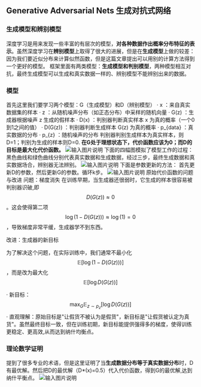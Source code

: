 ## Generative Adversarial Nets 生成对抗式网络
###  生成模型和辨别模型
深度学习是用来发现一些丰富的有层次的模型，**对各种数据作出概率分布特征的表示**。虽然深度学习在**辨别模型**上取得了很大的进展，但是在**生成模型**上做的较差：因为我们要近似分布来计算似然函数，但是这篇文章提出可以用别的计算方法得到一个更好的模型。
框架里面有两类模型：**生成模型和判别模型**，两种模型相互对抗，最终生成模型可以生成和真实数据一样的、辨别模型不能辨别出来的数据。
### 模型
首先这里我们要学习两个模型：G（生成模型）和D（辨别模型）
·  x ：来自真实数据集的样本
·  z ：从随机噪声分布（如正态分布）中采样的随机向量
·  G(z) ：生成器根据噪声  z  生成的假样本
·  D(x) ：判别器判断真实样本  x  为真的概率（一个0到1之间的值）
·  D(G(z)) ：判别器判断生成样本  G(z)  为真的概率
·  p_{data} ：真实数据的分布
·  p_{z} ：随机噪声的分布
判别器判别生成样本为真实样本，则D=1；判别为生成的样本则D=0.
**在G处于理想状态下，代价函数应该为0；而D的目标是最大化代价函数。**
![输入图片说明](https://github.com/Lily-923/stackedit-app-data/blob/master/imgs%252F2025-10-04%252F4XlmezntCsvtmGla.png)
下面的四幅图模拟了模型工作的过程：黑色曲线和绿色曲线分别代表真实数据和生成数据，经过三步，最终生成数据和真实数据场合，辨别器无法辨别。
![输入图片说明](https://github.com/Lily-923/stackedit-app-data/blob/master/imgs%252F2025-10-04%252FLRmtq9Rj8xu1BQIj.png)
下面是参数更新的方法：
首先更新D的参数，然后更新G的参数。循环k步。
![输入图片说明](https://github.com/Lily-923/stackedit-app-data/blob/master/imgs%252F2025-10-04%252F4z9KDhBHJIKFuoM1.png)
原始代价函数的问题与改进
问题：梯度消失
在训练早期，当生成器还很弱时，它生成的样本很容易被判别器识破,即  $$D(G(z)) \approx 0 $$。这会使得第二项$$  \log(1 - D(G(z))) \approx \log(1) = 0 $$，导致梯度非常平缓，生成器学不到东西。

改进：生成器的新目标

为了解决这个问题，在实际训练中，我们通常不最小化$$  \mathbb{E}[\log(1 - D(G(z)))] $$，而是改为最大化$$  \mathbb{E}[\log D(G(z))] $$

· 新目标：$$ \max_{G} \mathbb{E}_{z \sim p_{z}}[\log D(G(z))] $$
· 直观理解：原始目标是"让假货不被认为是假货"，新目标是"让假货被认定为真货"。虽然最终目标一致，但在训练初期，新目标能提供强得多的梯度，使得训练更稳定、更高效,从而达到纳什均衡点。
### 理论数学证明
提到了很多专业的术语，但是这里证明了当**生成数据分布等于真实数据分布**时，D有最优解。然后把D的最优解（D*(x)=0.5）代入代价函数，得到G的最优解,达到纳什平衡点。
![输入图片说明](https://github.com/Lily-923/stackedit-app-data/blob/master/imgs%252F2025-10-04%252FTv75W1OMTP5a18jX.png)


<!--stackedit_data:
eyJoaXN0b3J5IjpbLTE2NDY3NzUxNjddfQ==
-->
